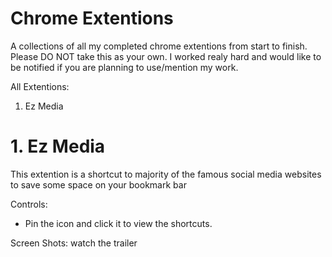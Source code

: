 # Chrome Extentions

A collections of all my completed chrome extentions from start to finish.
Please DO NOT take this as your own. I worked realy hard and would like to be notified if you are planning to use/mention my work.

All Extentions:
  1. Ez Media
  
  
# 1. Ez Media

This extention is a shortcut to majority of the famous social media websites to save some space on your bookmark bar

Controls:
  - Pin the icon and click it to view the shortcuts.
  
Screen Shots: watch the trailer